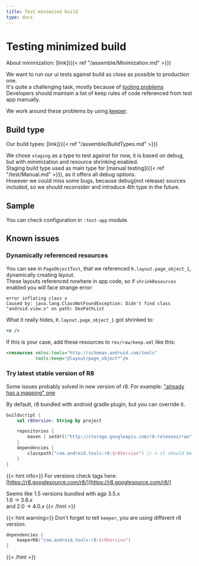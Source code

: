```yaml
---
title: Test minimized build
type: docs
---
```


# Testing minimized build

About minimization: [link]({{< ref "/assemble/Minimization.md" >}})

We want to run our ui tests against build as close as possible to production one.\
It's quite a challenging task, mostly because of [tooling problems](https://issuetracker.google.com/issues/126429384)\
Developers should maintain a list of keep rules of code referenced from test app manually.

We work around these problems by using [keeper](https://slackhq.github.io/keeper/).

## Build type

Our build types: [link]({{< ref "/assemble/BuildTypes.md" >}})

We chose `staging` as a type to test against for now, it is based on debug, but with minimization and resource shrinking enabled.\
Staging build type used as main type for [manual testing]({{< ref "/test/Manual.md" >}}), as it offers all debug options.\
However we could miss some bugs, because debug(not release) sources included, so we should reconsider and introduce 4th type in the future.

## Sample

You can check configuration in `:test-app` module.

## Known issues

### Dynamically referenced resources

You can see in `PageObjectTest`, that we referenced `R.layout.page_object_1`, dynamically creating layout.\
These layouts referenced nowhere in app code, so if `shrinkResources` enabled you will face strange error:

```text
error inflating class x
Caused by: java.lang.ClassNotFoundException: Didn't find class "android.view.x" on path: DexPathList
```

What it really hides, `R.layout.page_object_1` got shrinked to:

```xml
<x />
```

If this is your case, add these resources to `res/raw/keep.xml` like this:

```xml
<resources xmlns:tools="http://schemas.android.com/tools"
           tools:keep="@layout/page_object*"/>
```

### Try latest stable version of R8

Some issues probably solved in new version of r8. For example: ["already has a mapping" one](https://issuetracker.google.com/issues/122924648)

By default, r8 bundled with android gradle plugin, but you can override it.

```kotlin
buildscript {
    val r8Version: String by project

    repositories {
        maven { setUrl("http://storage.googleapis.com/r8-releases/raw") }
    }
    dependencies {
        classpath("com.android.tools:r8:$r8Version") // < it should be added before android gradle plugin
    }
}
```

{{< hint info>}}
For versions check tags here: [https://r8.googlesource.com/r8/](https://r8.googlesource.com/r8/)

Seems like 1.5 versions bundled with agp 3.5.x\
1.6 -> 3.6.x\
and 2.0 -> 4.0.x
{{< /hint >}}

{{< hint warning>}}
Don't forget to tell `keeper`, you are using different r8 version:

```kotlin
dependencies {
    keeperR8("com.android.tools:r8:$r8Version")
}
```

{{< /hint >}}
